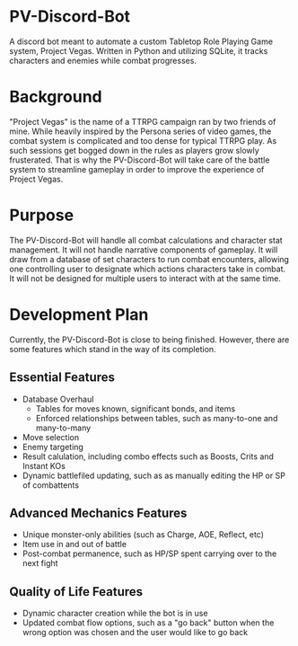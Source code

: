 # PV-Discord-Bot
A discord bot meant to automate a custom Tabletop Role Playing Game system, Project Vegas. Written in Python and utilizing SQLite, it tracks characters and enemies while combat progresses.

# Background
"Project Vegas" is the name of a TTRPG campaign ran by two friends of mine. While heavily inspired by the Persona series of video games, the combat system is complicated and too dense for typical TTRPG play. As such sessions get bogged down in the rules as players grow slowly frusterated. That is why the PV-Discord-Bot will take care of the battle system to streamline gameplay in order to improve the experience of Project Vegas.

# Purpose
The PV-Discord-Bot will handle all combat calculations and character stat management. It will not handle narrative components of gameplay. It will draw from a database of set characters to run combat encounters, allowing one controlling user to designate which actions characters take in combat. It will not be designed for multiple users to interact with at the same time.

# Development Plan
Currently, the PV-Discord-Bot is close to being finished. However, there are some features which stand in the way of its completion. 

## Essential Features
- Database Overhaul
   - Tables for moves known, significant bonds, and items
   - Enforced relationships between tables, such as many-to-one and many-to-many
- Move selection
- Enemy targeting
- Result calulation, including combo effects such as Boosts, Crits and Instant KOs
- Dynamic battlefiled updating, such as as manually editing the HP or SP of combattents

## Advanced Mechanics Features
- Unique monster-only abilities (such as Charge, AOE, Reflect, etc) 
- Item use in and out of battle
- Post-combat permanence, such as HP/SP spent carrying over to the next fight

## Quality of Life Features
- Dynamic character creation while the bot is in use
- Updated combat flow options, such as a "go back" button when the wrong option was chosen and the user would like to go back
